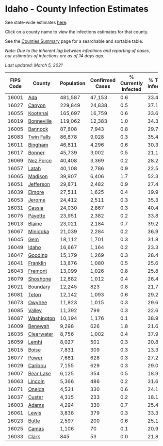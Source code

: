 # Idaho - County Infection Estimates

See state-wide estimates [here](/infections/us-id).

Click on a county name to view the infections estimates for that county.

See the [Counties Summary](/infections/summary-counties) page for a searchable and sortable table.

*Note: Due to the inherent lag between infections and reporting of cases, our estimates of infections are as of 14 days ago.*

*Last updated: March 5, 2021*

|   FIPS Code |                   County |   Population |   Confirmed Cases |   % Currently Infected |   % Total Infected |
|-------------|--------------------------|--------------|-------------------|------------------------|--------------------|
|       16001 |               [Ada](ada) |      481,587 |            47,153 |                    0.6 |               33.4 |
|       16027 |         [Canyon](canyon) |      229,849 |            24,838 |                    0.5 |               37.1 |
|       16055 |     [Kootenai](kootenai) |      165,697 |            16,759 |                    0.6 |               33.6 |
|       16019 | [Bonneville](bonneville) |      119,062 |            12,383 |                    1.0 |               34.3 |
|       16005 |       [Bannock](bannock) |       87,808 |             7,943 |                    0.8 |               29.7 |
|       16083 | [Twin Falls](twin-falls) |       86,878 |             9,028 |                    0.3 |               35.4 |
|       16011 |       [Bingham](bingham) |       46,811 |             4,296 |                    0.6 |               30.3 |
|       16017 |         [Bonner](bonner) |       45,739 |             3,002 |                    0.5 |               21.1 |
|       16069 |   [Nez Perce](nez-perce) |       40,408 |             3,369 |                    0.2 |               28.2 |
|       16057 |           [Latah](latah) |       40,108 |             2,786 |                    0.9 |               22.5 |
|       16065 |       [Madison](madison) |       39,907 |             6,406 |                    1.7 |               52.3 |
|       16051 |   [Jefferson](jefferson) |       29,871 |             2,482 |                    0.9 |               27.4 |
|       16039 |         [Elmore](elmore) |       27,511 |             1,625 |                    0.4 |               19.9 |
|       16053 |         [Jerome](jerome) |       24,412 |             2,511 |                    0.3 |               35.3 |
|       16031 |         [Cassia](cassia) |       24,030 |             2,867 |                    0.3 |               40.4 |
|       16075 |       [Payette](payette) |       23,951 |             2,382 |                    0.2 |               33.8 |
|       16013 |         [Blaine](blaine) |       23,021 |             2,184 |                    0.7 |               39.2 |
|       16067 |     [Minidoka](minidoka) |       21,039 |             2,284 |                    0.2 |               36.9 |
|       16045 |               [Gem](gem) |       18,112 |             1,701 |                    0.3 |               31.8 |
|       16049 |           [Idaho](idaho) |       16,667 |             1,164 |                    0.2 |               23.3 |
|       16047 |       [Gooding](gooding) |       15,179 |             1,269 |                    0.3 |               28.4 |
|       16041 |     [Franklin](franklin) |       13,876 |             1,080 |                    0.5 |               25.6 |
|       16043 |       [Fremont](fremont) |       13,099 |             1,026 |                    0.8 |               25.8 |
|       16079 |     [Shoshone](shoshone) |       12,882 |             1,012 |                    0.4 |               26.4 |
|       16021 |     [Boundary](boundary) |       12,245 |               823 |                    0.8 |               21.7 |
|       16081 |           [Teton](teton) |       12,142 |             1,093 |                    0.6 |               29.2 |
|       16073 |         [Owyhee](owyhee) |       11,823 |             1,015 |                    0.3 |               29.6 |
|       16085 |         [Valley](valley) |       11,392 |               799 |                    0.3 |               22.6 |
|       16087 | [Washington](washington) |       10,194 |             1,176 |                    0.1 |               38.9 |
|       16009 |       [Benewah](benewah) |        9,298 |               626 |                    1.8 |               21.6 |
|       16035 | [Clearwater](clearwater) |        8,756 |             1,002 |                    0.4 |               37.9 |
|       16059 |           [Lemhi](lemhi) |        8,027 |               501 |                    0.3 |               20.8 |
|       16015 |           [Boise](boise) |        7,831 |               309 |                    0.3 |               13.3 |
|       16077 |           [Power](power) |        7,681 |               628 |                    0.3 |               27.2 |
|       16029 |       [Caribou](caribou) |        7,155 |               629 |                    0.3 |               29.0 |
|       16007 |   [Bear Lake](bear-lake) |        6,125 |               354 |                    0.5 |               18.9 |
|       16063 |       [Lincoln](lincoln) |        5,366 |               486 |                    0.2 |               31.6 |
|       16071 |         [Oneida](oneida) |        4,531 |               330 |                    0.6 |               24.1 |
|       16037 |         [Custer](custer) |        4,315 |               233 |                    0.2 |               18.1 |
|       16003 |           [Adams](adams) |        4,294 |               330 |                    0.7 |               25.4 |
|       16061 |           [Lewis](lewis) |        3,838 |               379 |                    0.3 |               33.3 |
|       16023 |           [Butte](butte) |        2,597 |               200 |                    0.6 |               25.1 |
|       16025 |           [Camas](camas) |        1,106 |                70 |                    0.1 |               20.9 |
|       16033 |           [Clark](clark) |          845 |                53 |                    0.0 |               21.8 |